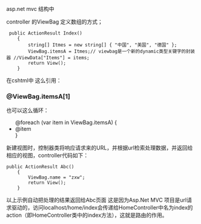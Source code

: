 asp.net mvc 结构中

controller 的ViewBag 定义数组的方式；

```
 public ActionResult Index()
    {
        string[] Itmes = new string[] { "中国", "美国", "德国" };
        ViewBag.itemsA = Itmes;// viewbag是一个新的dynamic类型关键字的封装器 //ViewData["Items"] = items;  
        return View();
    }
```
在cshtml中  这么引用：

<h3>@ViewBag.itemsA[1]</h3>

也可以这么循环：
<ul>
    @foreach (var item  in ViewBag.itemsA) {
        <li>@item</li>
    }
</ul>

新建视图时，控制器类将响应请求来的URL，并根据url检索处理数据，并返回给相应的视图，controller代码如下：
 
```
public ActionResult Abc()
    {
        ViewBag.name = "zxw";
        return View();
    }
```
以上示例自动把处理的结果返回给Abc页面
这是因为Asp.Net MVC 项目是url请求驱动的，访问localhost/home/index会传递给HomeController中名为index的action（即HomeController类中的index方法），这就是路由的作用。
 